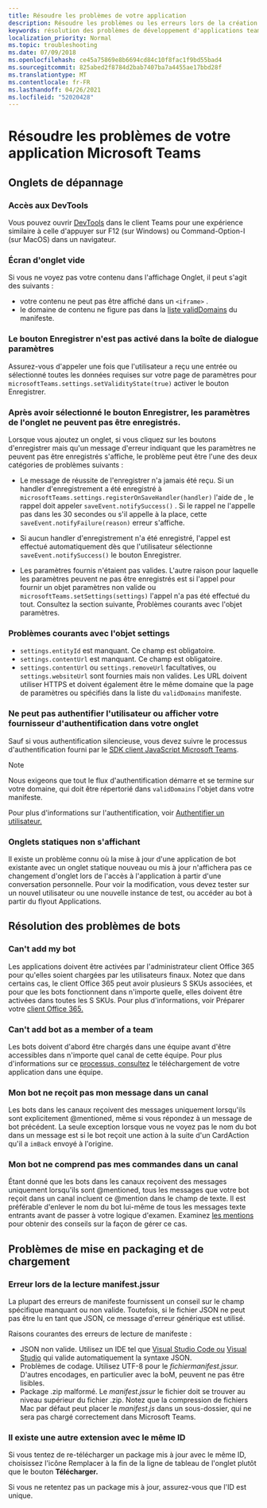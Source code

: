 ```yaml
---
title: Résoudre les problèmes de votre application
description: Résoudre les problèmes ou les erreurs lors de la création d'applications pour Microsoft Teams
keywords: résolution des problèmes de développement d'applications teams
localization_priority: Normal
ms.topic: troubleshooting
ms.date: 07/09/2018
ms.openlocfilehash: ce45a75869e8b6694cd84c10f8fac1f9bd55bad4
ms.sourcegitcommit: 825abed2f8784d2bab7407ba7a4455ae17bbd28f
ms.translationtype: MT
ms.contentlocale: fr-FR
ms.lasthandoff: 04/26/2021
ms.locfileid: "52020428"
---
```

# <a name="troubleshoot-your-microsoft-teams-app"></a>Résoudre les problèmes de votre application Microsoft Teams

## <a name="troubleshooting-tabs"></a>Onglets de dépannage

### <a name="accessing-the-devtools"></a>Accès aux DevTools

Vous pouvez ouvrir [DevTools](~/tabs/how-to/developer-tools.md) dans le client Teams pour une expérience similaire à celle d'appuyer sur F12 (sur Windows) ou Command-Option-I (sur MacOS) dans un navigateur.

### <a name="blank-tab-screen"></a>Écran d'onglet vide

Si vous ne voyez pas votre contenu dans l'affichage Onglet, il peut s'agit des suivants :

* votre contenu ne peut pas être affiché dans un `<iframe>` .
* le domaine de contenu ne figure pas dans la [liste validDomains](~/resources/schema/manifest-schema.md#validdomains) du manifeste.

### <a name="the-save-button-isnt-enabled-on-the-settings-dialog"></a>Le bouton Enregistrer n'est pas activé dans la boîte de dialogue paramètres

Assurez-vous d'appeler une fois que l'utilisateur a reçu une entrée ou sélectionné toutes les données requises sur votre page de paramètres pour `microsoftTeams.settings.setValidityState(true)` activer le bouton Enregistrer.

### <a name="after-selecting-the-save-button-the-tab-settings-cannot-be-saved"></a>Après avoir sélectionné le bouton Enregistrer, les paramètres de l'onglet ne peuvent pas être enregistrés.

Lorsque vous ajoutez un onglet, si vous cliquez sur les boutons d'enregistrer mais qu'un message d'erreur indiquant que les paramètres ne peuvent pas être enregistrés s'affiche, le problème peut être l'une des deux catégories de problèmes suivants :

* Le message de réussite de l'enregistrer n'a jamais été reçu. Si un handler d'enregistrement a été enregistré à `microsoftTeams.settings.registerOnSaveHandler(handler)` l'aide de , le rappel doit appeler `saveEvent.notifySuccess()` . Si le rappel ne l'appelle pas dans les 30 secondes ou s'il appelle à la place, cette `saveEvent.notifyFailure(reason)` erreur s'affiche.

* Si aucun handler d'enregistrement n'a été enregistré, l'appel est effectué automatiquement dès que l'utilisateur sélectionne `saveEvent.notifySuccess()` le bouton Enregistrer.

* Les paramètres fournis n'étaient pas valides. L'autre raison pour laquelle les paramètres peuvent ne pas être enregistrés est si l'appel pour fournir un objet paramètres non valide ou `microsoftTeams.setSettings(settings)` l'appel n'a pas été effectué du tout. Consultez la section suivante, Problèmes courants avec l'objet paramètres.

### <a name="common-problems-with-the-settings-object"></a>Problèmes courants avec l'objet settings

* `settings.entityId` est manquant. Ce champ est obligatoire.
* `settings.contentUrl` est manquant. Ce champ est obligatoire.
* `settings.contentUrl` ou `settings.removeUrl` facultatives, ou `settings.websiteUrl` sont fournies mais non valides. Les URL doivent utiliser HTTPS et doivent également être le même domaine que la page de paramètres ou spécifiés dans la liste du `validDomains` manifeste.

### <a name="cant-authenticate-the-user-or-display-your-auth-provider-in-your-tab"></a>Ne peut pas authentifier l'utilisateur ou afficher votre fournisseur d'authentification dans votre onglet

Sauf si vous authentification silencieuse, vous devez suivre le processus d'authentification fourni par le [SDK client JavaScript Microsoft Teams](/javascript/api/overview/msteams-client.md).

> [!NOTE]
>Nous exigeons que tout le flux d'authentification démarre et se termine sur votre domaine, qui doit être répertorié dans `validDomains` l'objet dans votre manifeste.

Pour plus d'informations sur l'authentification, voir [Authentifier un utilisateur.](~/concepts/authentication/authentication.md)

### <a name="static-tabs-not-showing-up"></a>Onglets statiques non s'affichant

Il existe un problème connu où la mise à jour d'une application de bot existante avec un onglet statique nouveau ou mis à jour n'affichera pas ce changement d'onglet lors de l'accès à l'application à partir d'une conversation personnelle.  Pour voir la modification, vous devez tester sur un nouvel utilisateur ou une nouvelle instance de test, ou accéder au bot à partir du flyout Applications.

## <a name="troubleshooting-bots"></a>Résolution des problèmes de bots

### <a name="cant-add-my-bot"></a>Can't add my bot

Les applications doivent être activées par l'administrateur client Office 365 pour qu'elles soient chargées par les utilisateurs finaux. Notez que dans certains cas, le client Office 365 peut avoir plusieurs S SKUs associées, et pour que les bots fonctionnent dans n'importe quelle, elles doivent être activées dans toutes les S SKUs. Pour plus d'informations, voir Préparer votre [client Office 365.](~/concepts/build-and-test/prepare-your-o365-tenant.md)

### <a name="cant-add-bot-as-a-member-of-a-team"></a>Can't add bot as a member of a team

Les bots doivent d'abord être chargés dans une équipe avant d'être accessibles dans n'importe quel canal de cette équipe. Pour plus d'informations sur ce [processus, consultez](~/concepts/deploy-and-publish/apps-upload.md) le téléchargement de votre application dans une équipe.

### <a name="my-bot-doesnt-get-my-message-in-a-channel"></a>Mon bot ne reçoit pas mon message dans un canal

Les bots dans les canaux reçoivent des messages uniquement lorsqu'ils sont explicitement @mentioned, même si vous répondez à un message de bot précédent. La seule exception lorsque vous ne voyez pas le nom du bot dans un message est si le bot reçoit une action à la suite d'un CardAction qu'il a `imBack` envoyé à l'origine.

### <a name="my-bot-doesnt-understand-my-commands-when-in-a-channel"></a>Mon bot ne comprend pas mes commandes dans un canal

Étant donné que les bots dans les canaux reçoivent des messages uniquement lorsqu'ils sont @mentioned, tous les messages que votre bot reçoit dans un canal incluent ce @mention dans le champ de texte. Il est préférable d'enlever le nom du bot lui-même de tous les messages texte entrants avant de passer à votre logique d'examen. Examinez [les mentions](../bots/how-to/conversations/channel-and-group-conversations.md#work-with-mentions) pour obtenir des conseils sur la façon de gérer ce cas.

## <a name="issues-with-packaging-and-uploading"></a>Problèmes de mise en packaging et de chargement

### <a name="error-while-reading-manifestjson"></a>Erreur lors de la lecture manifest.jssur

La plupart des erreurs de manifeste fournissent un conseil sur le champ spécifique manquant ou non valide. Toutefois, si le fichier JSON ne peut pas être lu en tant que JSON, ce message d'erreur générique est utilisé.

Raisons courantes des erreurs de lecture de manifeste :

* JSON non valide. Utilisez un IDE tel que [Visual Studio Code ou](https://code.visualstudio.com) [Visual Studio](https://www.visualstudio.com/vs/) qui valide automatiquement la syntaxe JSON.
* Problèmes de codage. Utilisez UTF-8 pour le *fichiermanifest.jssur.* D'autres encodages, en particulier avec la boM, peuvent ne pas être lisibles.
* Package .zip malformé. Le *manifest.jssur* le fichier doit se trouver au niveau supérieur du fichier .zip. Notez que la compression de fichiers Mac par défaut peut placer le *manifest.js* dans un sous-dossier, qui ne sera pas chargé correctement dans Microsoft Teams.

### <a name="another-extension-with-same-id-exists"></a>Il existe une autre extension avec le même ID

Si vous tentez de re-télécharger un package mis à jour  avec le même ID, choisissez l'icône Remplacer à la fin de la ligne de tableau de l'onglet plutôt que le bouton **Télécharger.**

Si vous ne retentez pas un package mis à jour, assurez-vous que l'ID est unique.
